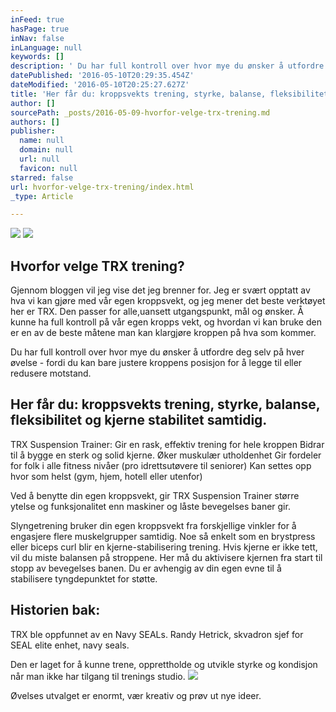 ```yaml
---
inFeed: true
hasPage: true
inNav: false
inLanguage: null
keywords: []
description: ' Du har full kontroll over hvor mye du ønsker å utfordre deg selv på hver øvelse - fordi du kan bare justere kroppens posisjon for å legge til eller redusere motstand.'
datePublished: '2016-05-10T20:29:35.454Z'
dateModified: '2016-05-10T20:25:27.627Z'
title: 'Her får du: kroppsvekts trening, styrke, balanse, fleksibilitet og kjerne stabilitet samtidig.'
author: []
sourcePath: _posts/2016-05-09-hvorfor-velge-trx-trening.md
authors: []
publisher:
  name: null
  domain: null
  url: null
  favicon: null
starred: false
url: hvorfor-velge-trx-trening/index.html
_type: Article

---
```

![](https://imgflo.herokuapp.com/graph/vahj1ThiexotieMo/05f581d3cb9afad661fe193a9a5d5066/passthrough.jpg?height=600&input=https%3A%2F%2Fs3-us-west-2.amazonaws.com%2Fthe-grid-img%2Fp%2Fe06834889c99d0a322b705ee02a73c9e1050b13f.jpg&width=450)
![](https://the-grid-user-content.s3-us-west-2.amazonaws.com/9a204362-8466-4c23-9932-5320721f6100.jpg)

## Hvorfor velge TRX trening?

Gjennom bloggen vil jeg vise det jeg brenner for. Jeg er svært opptatt av hva vi kan gjøre med vår egen kroppsvekt, og jeg mener det beste verktøyet her er TRX. Den passer for alle,uansett utgangspunkt, mål og ønsker. Å kunne ha full kontroll på vår egen kropps vekt, og hvordan vi kan bruke den er en av de beste måtene man kan klargjøre kroppen på hva som kommer.

Du har full kontroll over hvor mye du ønsker å utfordre deg selv på hver øvelse - fordi du kan bare justere kroppens posisjon for å legge til eller redusere motstand.

## Her får du: kroppsvekts trening, styrke, balanse, fleksibilitet og kjerne stabilitet samtidig.

TRX Suspension Trainer: Gir en rask, effektiv trening for hele kroppen Bidrar til å bygge en sterk og solid kjerne. Øker muskulær utholdenhet Gir fordeler for folk i alle fitness nivåer (pro idrettsutøvere til seniorer) Kan settes opp hvor som helst (gym, hjem, hotell eller utenfor) 

Ved å benytte din egen kroppsvekt, gir TRX Suspension Trainer større ytelse og funksjonalitet enn maskiner og låste bevegelses baner gir.

Slyngetrening bruker din egen kroppsvekt fra forskjellige vinkler for å engasjere flere muskelgrupper samtidig. Noe så enkelt som en brystpress eller biceps curl blir en kjerne-stabilisering trening. Hvis kjerne er ikke tett, vil du miste balansen på stroppene. Her må du aktivisere kjernen fra start til stopp av bevegelses banen. Du er avhengig av din egen evne til å stabilisere tyngdepunktet for støtte.

## Historien bak:

TRX ble oppfunnet av en Navy SEALs. Randy Hetrick, skvadron sjef for SEAL elite enhet, navy seals.

Den er laget for å kunne trene, opprettholde og utvikle styrke og kondisjon når man ikke har tilgang til trenings studio.
![](https://imgflo.herokuapp.com/graph/vahj1ThiexotieMo/38a6eb125216db1b8a3414e310d5e4eb/passthrough.jpg?height=181&input=https%3A%2F%2Fthe-grid-user-content.s3-us-west-2.amazonaws.com%2F83498d99-11db-4e97-aef3-4782c67e5a10.jpg&width=278)

  
Øvelses utvalget er enormt, vær kreativ og prøv ut nye ideer.